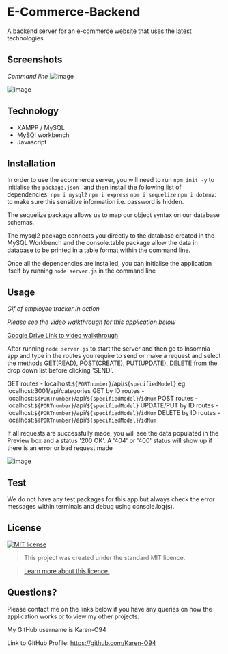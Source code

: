 # E-Commerce-Backend
A backend server for an e-commerce website that uses the latest technologies

## Screenshots
*Command line*
![image](https://user-images.githubusercontent.com/74797740/111865021-5de1ae80-895c-11eb-8b2b-520d852396a3.png)

![image](https://user-images.githubusercontent.com/74797740/111865037-7baf1380-895c-11eb-8f4f-105ac7c777ab.png)

## Technology
* XAMPP / MySQL
* MySQl workbench
* Javascript

## Installation
In order to use the ecommerce server, you will need to run `npm init -y` to initialise the `package.json ` and then install the following list of dependencies:
`npm i mysql2`
`npm i express`
`npm i sequelize`
`npm i dotenv`: to make sure this sensitive information i.e. password is hidden. 

The sequelize package allows us to map our object syntax on our database schemas. 

The mysql2 package connects you directly to the database created in the MySQL Workbench and the console.table package allow the data in database to be printed in a table format within the command line. 

Once all the dependencies are installed, you can initialise the application itself by running `node server.js` in the command line


## Usage 

*Gif of employee tracker in action*

*Please see the video walkthrough for this application below*

[Google Drive Link to video walkthrough]()

After running `node server.js` to start the server and then go to Insomnia app and type in the routes you require to send or make a request and select the methods GET(READ), POST(CREATE), PUT(UPDATE), DELETE from the drop down list before clicking 'SEND'. 

GET routes - localhost:`${PORTnumber}`/api/`${specifiedModel}` eg. localhost:3001/api/categories
GET by ID routes - localhost:`${PORTnumber}`/api/`${specifiedModel}`/`idNum` 
POST routes - localhost:`${PORTnumber}`/api/`${specifiedModel}`
UPDATE/PUT by ID routes - localhost:`${PORTnumber}`/api/`${specifiedModel}`/`idNum`
DELETE by ID routes - localhost:`${PORTnumber}`/api/`${specifiedModel}`/`idNum`

If all requests are successfully made, you will see the data populated in the Preview box and a status '200 OK'. A '404' or '400' status will show up if there is an error or bad request made

![image](https://user-images.githubusercontent.com/74797740/111864983-2e32a680-895c-11eb-820e-ace2b95886ed.png)

## Test
We do not have any test packages for this app but always check the error messages within terminals and debug using console.log(s). 

## License
[![MIT license](https://img.shields.io/badge/License-MIT-blue.svg)](https://lbesson.mit-license.org/)

> This project was created under the standard MIT licence.

> [Learn more about this licence.](https://lbesson.mit-license.org/)


## Questions?

Please contact me on the links below if you have any queries on how the application works or to view my other projects:

My GitHub username is Karen-O94 

Link to GitHub Profile: https://github.com/Karen-O94